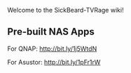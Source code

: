 Welcome to the SickBeard-TVRage wiki!



## Pre-built NAS Apps

For QNAP: http://bit.ly/1j5WtdN

For Asustor: http://bit.ly/1pFr1rW